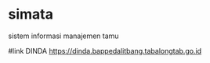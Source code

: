 # simata
sistem informasi manajemen tamu

#link DINDA
https://dinda.bappedalitbang.tabalongtab.go.id
